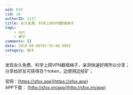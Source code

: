 ```yaml
---
aid: 634
cid: 18
authorID: 1117
title: 永久免费、科学上网VPN翻墙梯子
tags:
    - vpn
    - 梯子
comments: []
date: 2018-08-09T07:55:00.000Z
category: 梯子
---
```


发现永久免费、科学上网VPN翻墙梯子，亲测快速好用所以分享；  
分享给好友可获得百个token，边使用边挖矿；

官网：[https://sfox.app](https://sfox.app)  
APP下载： [http://sfox.im/app](http://sfox.im/app)
